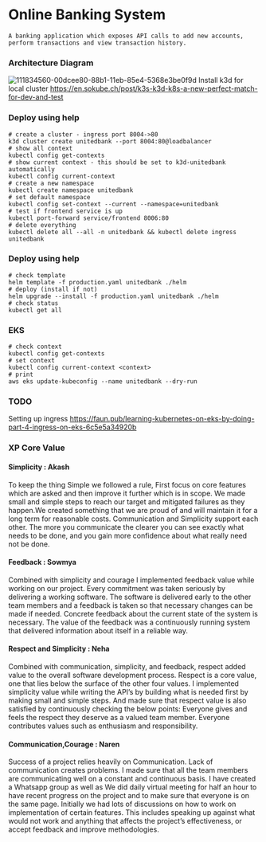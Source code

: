 
# Online Banking System


```
A banking application which exposes API calls to add new accounts, perform transactions and view transaction history.
```


### Architecture Diagram

![111834560-00dcee80-88b1-11eb-85e4-5368e3be0f9d](https://user-images.githubusercontent.com/436710/115127619-abb5fa80-9f8c-11eb-9e41-cbab051c059c.png)
Install k3d for local cluster 
https://en.sokube.ch/post/k3s-k3d-k8s-a-new-perfect-match-for-dev-and-test


### Deploy using help
```
# create a cluster - ingress port 8004->80
k3d cluster create unitedbank --port 8004:80@loadbalancer
# show all context
kubectl config get-contexts
# show current context - this should be set to k3d-unitedbank automatically
kubectl config current-context
# create a new namespace
kubectl create namespace unitedbank
# set default namespace
kubectl config set-context --current --namespace=unitedbank
# test if frontend service is up
kubectl port-forward service/frontend 8006:80
# delete everything
kubectl delete all --all -n unitedbank && kubectl delete ingress unitedbank
```

### Deploy using help

```
# check template
helm template -f production.yaml unitedbank ./helm
# deploy (install if not)
helm upgrade --install -f production.yaml unitedbank ./helm
# check status
kubectl get all
```

### EKS
```
# check context
kubectl config get-contexts
# set context
kubectl config current-context <context>
# print
aws eks update-kubeconfig --name unitedbank --dry-run
```

### TODO
Setting up ingress
https://faun.pub/learning-kubernetes-on-eks-by-doing-part-4-ingress-on-eks-6c5e5a34920b

### XP Core Value

#### Simplicity : Akash
To keep the thing Simple we followed a rule, First focus on core features which are asked and then improve it further which is in scope. We made small and simple steps to reach our target and mitigated failures as they happen.We created something that we are proud of and will maintain it for a long term for reasonable costs. Communication and Simplicity support each other. The more you communicate the clearer you can see exactly what needs to be done, and you gain more confidence about what really need not be done.

#### Feedback : Sowmya
Combined with simplicity and courage I implemented feedback value while working on our project. Every commitment was taken seriously by delivering a working software. The software is delivered early to the other team members and a feedback is taken so that necessary changes can be made if needed. Concrete feedback about the current state of the system is necessary. The value of the feedback was a continuously running system that delivered information about itself in a reliable way.

#### Respect and Simplicity : Neha
Combined with communication, simplicity, and feedback, respect added value to the overall software development process. Respect is a core value, one that lies below the surface of the other four values. I implemented simplicity value while writing the API’s by building what is needed first by making small and simple steps. And made sure that respect value is also satisfied by continuously checking the below points:
Everyone gives and feels the respect they deserve as a valued team member. 
Everyone contributes values such as enthusiasm and responsibility.

#### Communication,Courage : Naren
Success of a project relies heavily on Communication. Lack of communication creates problems. I made sure that all the team members are communicating well on a constant and continuous basis. I have created a Whatsapp group as well as We did daily virtual meeting for half an hour to have recent progress on the project and to make sure that everyone is on the same page. Initially we had lots of discussions on how to work on implementation of certain features. This includes speaking up against what would not work and anything that affects the project’s effectiveness, or accept feedback and improve methodologies.


